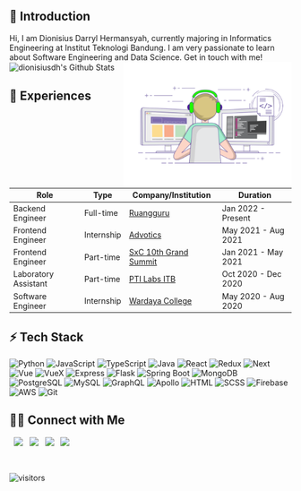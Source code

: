 <h2>💬 Introduction</h2>
Hi, I am Dionisius Darryl Hermansyah, currently majoring in Informatics Engineering at Institut Teknologi Bandung. I am very passionate to learn about Software Engineering and Data Science. Get in touch with me!

<img align="right" alt="GIF" src="https://raw.githubusercontent.com/devSouvik/devSouvik/master/gif3.gif" width="300"/>

<br>

<img align="center" src="https://github-readme-stats.vercel.app/api?username=dionisiusdh&include_all_commits=true&count_private=true&show_icons=true&line_height=22&title_color=ffffff&text_color=c9cacc&icon_color=2bbc8a&bg_color=1d1f21" alt="dionisiusdh's Github Stats"/>

## 💼 Experiences
| Role | Type | Company/Institution | Duration |
| --- | --- | --- | --- |
| Backend Engineer | Full-time | [Ruangguru](https://www.ruangguru.com/) | Jan 2022 - Present |
| Frontend Engineer | Internship | [Advotics](https://www.advotics.com/en/) | May 2021 - Aug 2021 |
| Frontend Engineer | Part-time | [SxC 10th Grand Summit](https://sxcgrandsummit.com/) | Jan 2021 - May 2021 |
| Laboratory Assistant | Part-time | [PTI Labs ITB](https://www.itb.ac.id/) | Oct 2020 - Dec 2020 |
| Software Engineer | Internship | [Wardaya College](https://wardayaonline.com/) | May 2020 - Aug 2020 |

## ⚡ Tech Stack
![Python](https://img.shields.io/badge/-Python-306998?style=flat-square&labelColor=323330&logo=Python)
![JavaScript](https://img.shields.io/badge/-JavaScript-FFD600?style=flat-square&labelColor=323330&logo=javascript)
![TypeScript](https://img.shields.io/badge/-TypeScript-007ACC?style=flat-square&labelColor=323330&logo=typescript)
![Java](https://img.shields.io/badge/-Java-E34F26?style=flat-square&labelColor=E34F26&logo=java)
![React](https://img.shields.io/badge/-React-007ACC?style=flat-square&labelColor=007ACC&logo=react)
![Redux](https://img.shields.io/badge/-Redux-007ACC?style=flat-square&labelColor=007ACC&logo=redux)
![Next](https://img.shields.io/badge/-Next-black?style=flat-square&labelColor=black&logo=nextdotjs)
![Vue](https://img.shields.io/badge/-Vue-027A58?style=flat-square&labelColor=027A58&logo=vuedotjs)
![VueX](https://img.shields.io/badge/-VueX-027A58?style=flat-square&labelColor=027A58&logo=vuedotjs)
![Express](https://img.shields.io/badge/-Express-515151?style=flat-square&labelColor=black&logo=express)
![Flask](https://img.shields.io/badge/-Flask-515151?style=flat-square&labelColor=black&logo=flask)
![Spring Boot](https://img.shields.io/badge/-Spring%20Boot-3DAC47?style=flat-square&labelColor=3F3E42&logo=springboot)
![MongoDB](https://img.shields.io/badge/-MongoDB-4DB33D?style=flat-square&labelColor=3F3E42&logo=mongodb)
![PostgreSQL](https://img.shields.io/badge/-PostgreSQL-00446F?style=flat-square&labelColor=C1BEBC&logo=postgresql)
![MySQL](https://img.shields.io/badge/-MySQL-00446F?style=flat-square&labelColor=C1BEBC&logo=mysql)
![GraphQL](https://img.shields.io/badge/-GraphQL-E535AB?style=flat-square&labelColor=black&logo=graphql)
![Apollo](https://img.shields.io/badge/-Apollo-E535AB?style=flat-square&labelColor=black&logo=apollo-graphql)
![HTML](https://img.shields.io/badge/-HTML-e34c26?style=flat-square&labelColor=e34c26&logo=html5&logoColor=white)
![SCSS](https://img.shields.io/badge/-SCSS-C51A4A?style=flat-square&labelColor=C51A4A&logo=sass)
![Firebase](https://img.shields.io/badge/Firebase-1A73E8?style=flat-square&labelColor=1A73E8&logo=firebase)
![AWS](https://img.shields.io/badge/Amazon%20Web%20Services-FF9900?style=flat-square&labelColor=black&logo=amazon-aws)
![Git](https://img.shields.io/badge/-Git-F1502F?style=flat-square&labelColor=black&logo=git)

## 🤝🏻 Connect with Me
<p>
&nbsp; <a href="" target="_blank" rel="noopener noreferrer"><img src="https://img.icons8.com/plasticine/100/000000/geography.png" width="50" /></a> 
&nbsp; <a href="https://www.linkedin.com/in/dionisius-dh/" target="_blank" rel="noopener noreferrer"><img src="https://img.icons8.com/plasticine/100/000000/linkedin.png" width="50" /></a>
&nbsp; <a href="mailto:dionisius.dh28@gmail.com" target="_blank" rel="noopener noreferrer"><img src="https://img.icons8.com/plasticine/100/000000/gmail.png"  width="50" /></a>
&nbsp; <a href="https://www.instagram.com/dionisius.dh/" target="_blank" rel="noopener noreferrer"><img src="https://img.icons8.com/plasticine/100/000000/instagram-new.png" width="50" /></a>
</p>

<br/>

![visitors](https://visitor-badge.glitch.me/badge?page_id=dionisiusdh.dionisiusdh)
